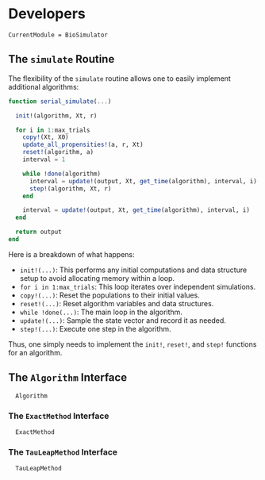 # Developers

```@meta
CurrentModule = BioSimulator
```

## The `simulate` Routine

The flexibility of the `simulate` routine allows one to easily implement additional algorithms:

```julia
function serial_simulate(...)

  init!(algorithm, Xt, r)

  for i in 1:max_trials
    copy!(Xt, X0)
    update_all_propensities!(a, r, Xt)
    reset!(algorithm, a)
    interval = 1

    while !done(algorithm)
      interval = update!(output, Xt, get_time(algorithm), interval, i)
      step!(algorithm, Xt, r)
    end

    interval = update!(output, Xt, get_time(algorithm), interval, i)
  end

  return output
end
```

Here is a breakdown of what happens:

- `init!(...)`: This performs any initial computations and data structure setup to avoid allocating memory within a loop.
- `for i in 1:max_trials`: This loop iterates over independent simulations.
- `copy!(...)`: Reset the populations to their initial values.
- `reset!(...)`: Reset algorithm variables and data structures.
- `while !done(...)`: The main loop in the algorithm.
- `update!(...)`: Sample the state vector and record it as needed.
- `step!(...)`: Execute one step in the algorithm.

Thus, one simply needs to implement the `init!`, `reset!`, and `step!` functions for an algorithm.

## The `Algorithm` Interface

```@docs
  Algorithm
```

### The `ExactMethod` Interface

```@docs
  ExactMethod
```

### The `TauLeapMethod` Interface

```@docs
  TauLeapMethod
```
